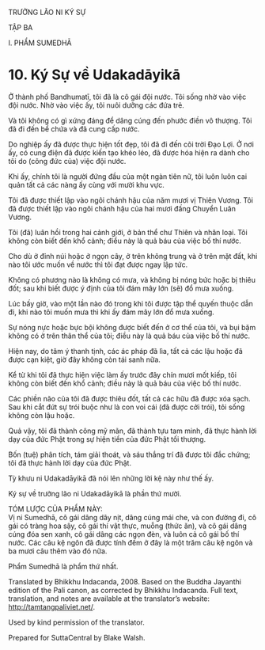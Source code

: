 TRƯỞNG LÃO NI KÝ SỰ

TẬP BA

I. PHẨM SUMEDHĀ

# 10\. Ký Sự về Udakadāyikā

Ở thành phố Bandhumatī, tôi đã là cô gái đội nước. Tôi sống nhờ vào việc đội nước. Nhờ vào việc ấy, tôi nuôi dưỡng các đứa trẻ.

Và tôi không có gì xứng đáng để dâng cúng đến phước điền vô thượng. Tôi đã đi đến bể chứa và đã cung cấp nước.

Do nghiệp ấy đã được thực hiện tốt đẹp, tôi đã đi đến cõi trời Đạo Lợi. Ở nơi ấy, có cung điện đã được kiến tạo khéo léo, đã được hóa hiện ra dành cho tôi do (công đức của) việc đội nước.

Khi ấy, chính tôi là người đứng đầu của một ngàn tiên nữ, tôi luôn luôn cai quản tất cả các nàng ấy cùng với mười khu vực.

Tôi đã được thiết lập vào ngôi chánh hậu của năm mươi vị Thiên Vương. Tôi đã được thiết lập vào ngôi chánh hậu của hai mươi đấng Chuyển Luân Vương.

Tôi (đã) luân hồi trong hai cảnh giới, ở bản thể chư Thiên và nhân loại. Tôi không còn biết đến khổ cảnh; điều này là quả báu của việc bố thí nước.

Cho dù ở đỉnh núi hoặc ở ngọn cây, ở trên không trung và ở trên mặt đất, khi nào tôi ước muốn về nước thì tôi đạt được ngay lập tức.

Không có phương nào là không có mưa, và không bị nóng bức hoặc bị thiêu đốt; sau khi biết được ý định của tôi đám mây lớn (sẽ) đổ mưa xuống.

Lúc bấy giờ, vào một lần nào đó trong khi tôi được tập thể quyến thuộc dẫn đi, khi nào tôi muốn mưa thì khi ấy đám mây lớn đổ mưa xuống.

Sự nóng nực hoặc bực bội không được biết đến ở cơ thể của tôi, và bụi bặm không có ở trên thân thể của tôi; điều này là quả báu của việc bố thí nước.

Hiện nay, do tâm ý thanh tịnh, các ác pháp đã lìa, tất cả các lậu hoặc đã được cạn kiệt, giờ đây không còn tái sanh nữa.

Kể từ khi tôi đã thực hiện việc làm ấy trước đây chín mươi mốt kiếp, tôi không còn biết đến khổ cảnh; điều này là quả báu của việc bố thí nước.

Các phiền não của tôi đã được thiêu đốt, tất cả các hữu đã được xóa sạch. Sau khi cắt đứt sự trói buộc như là con voi cái (đã được cởi trói), tôi sống không còn lậu hoặc.

Quả vậy, tôi đã thành công mỹ mãn, đã thành tựu tam minh, đã thực hành lời dạy của đức Phật trong sự hiện tiền của đức Phật tối thượng.

Bốn (tuệ) phân tích, tám giải thoát, và sáu thắng trí đã được tôi đắc chứng; tôi đã thực hành lời dạy của đức Phật.

Tỳ khưu ni Udakadāyikā đã nói lên những lời kệ này như thế ấy.

Ký sự về trưởng lão ni Udakadāyikā là phần thứ mười.

TÓM LƯỢC CỦA PHẨM NÀY:  
Vị ni Sumedhā, cô gái dâng dây nịt, dâng cúng mái che, và con đường đi, cô gái có tràng hoa sậy, cô gái thí vật thực, muỗng (thức ăn), và cô gái dâng cúng đóa sen xanh, cô gái dâng các ngọn đèn, và luôn cả cô gái bố thí nước. Các câu kệ ngôn đã được tính đếm ở đây là một trăm câu kệ ngôn và ba mươi câu thêm vào đó nữa.

Phẩm Sumedhā là phẩm thứ nhất.

Translated by Bhikkhu Indacanda, 2008. Based on the Buddha Jayanthi edition of the Pali canon, as corrected by Bhikkhu Indacanda. Full text, translation, and notes are available at the translator’s website: http://tamtangpaliviet.net/.

Used by kind permission of the translator.

Prepared for SuttaCentral by Blake Walsh.